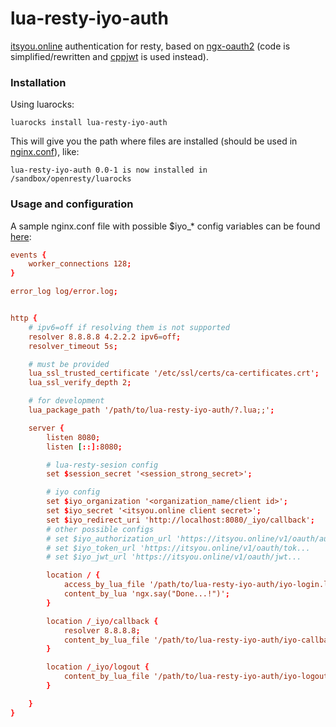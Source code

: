 # lua-resty-iyo-auth
[itsyou.online](https://itsyou.online) authentication for resty, based on [ngx-oauth2](https://github.com/jirutka/ngx-oauth) (code is simplified/rewritten and [cppjwt](https://github.com/abom/lua-cpp-jwt) is used instead).

### Installation
Using luarocks:

`luarocks install lua-resty-iyo-auth`

This will give you the path where files are installed (should be used in [nginx.conf](#Usage)), like:

`lua-resty-iyo-auth 0.0-1 is now installed in /sandbox/openresty/luarocks`

### Usage and configuration
A sample nginx.conf file with possible $iyo_* config variables can be found [here](conf/nginx.example.conf):

```conf
events {
    worker_connections 128;
}

error_log log/error.log;


http {
    # ipv6=off if resolving them is not supported
    resolver 8.8.8.8 4.2.2.2 ipv6=off;
    resolver_timeout 5s;

    # must be provided
    lua_ssl_trusted_certificate '/etc/ssl/certs/ca-certificates.crt';
    lua_ssl_verify_depth 2;

    # for development
    lua_package_path '/path/to/lua-resty-iyo-auth/?.lua;;';

    server {
        listen 8080;
        listen [::]:8080;

        # lua-resty-sesion config
        set $session_secret '<session_strong_secret>';

        # iyo config
        set $iyo_organization '<organization_name/client id>';
        set $iyo_secret '<itsyou.online client secret>';
        set $iyo_redirect_uri 'http://localhost:8080/_iyo/callback';
        # other possible configs
        # set $iyo_authorization_url 'https://itsyou.online/v1/oauth/auth...
        # set $iyo_token_url 'https://itsyou.online/v1/oauth/tok...
        # set $iyo_jwt_url 'https://itsyou.online/v1/oauth/jwt...

        location / {
            access_by_lua_file '/path/to/lua-resty-iyo-auth/iyo-login.lua';
            content_by_lua 'ngx.say("Done...!")';
        }

        location /_iyo/callback {
            resolver 8.8.8.8;
            content_by_lua_file '/path/to/lua-resty-iyo-auth/iyo-callback.lua';
        }

        location /_iyo/logout {
            content_by_lua_file '/path/to/lua-resty-iyo-auth/iyo-logout.lua';
        }

    }
}
```
